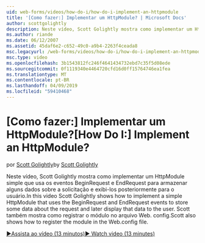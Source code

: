 ```yaml
---
uid: web-forms/videos/how-do-i/how-do-i-implement-an-httpmodule
title: '[Como fazer:] Implementar um HttpModule? | Microsoft Docs'
author: scottgolightly
description: Neste vídeo, Scott Golightly mostra como implementar um HttpModule simple que usa os eventos BeginRequest e EndRequest para armazenar alguns dados sobre a solicitação...
ms.author: riande
ms.date: 06/12/2007
ms.assetid: 45daf6e2-c652-49c0-a9b4-2263f4ceada8
msc.legacyurl: /web-forms/videos/how-do-i/how-do-i-implement-an-httpmodule
msc.type: video
ms.openlocfilehash: 3b1543812fc246f4641434732ebd7c35f5d08ede
ms.sourcegitcommit: 0f1119340e4464720cfd16d0ff15764746ea1fea
ms.translationtype: MT
ms.contentlocale: pt-BR
ms.lasthandoff: 04/09/2019
ms.locfileid: "59410468"
---
```

# <a name="how-do-i-implement-an-httpmodule"></a><span data-ttu-id="d4a36-104">[Como fazer:] Implementar um HttpModule?</span><span class="sxs-lookup"><span data-stu-id="d4a36-104">[How Do I:] Implement an HttpModule?</span></span>

<span data-ttu-id="d4a36-105">por [Scott Golightly](https://github.com/scottgolightly)</span><span class="sxs-lookup"><span data-stu-id="d4a36-105">by [Scott Golightly](https://github.com/scottgolightly)</span></span>

<span data-ttu-id="d4a36-106">Neste vídeo, Scott Golightly mostra como implementar um HttpModule simple que usa os eventos BeginRequest e EndRequest para armazenar alguns dados sobre a solicitação e exibi-los posteriormente para o usuário.</span><span class="sxs-lookup"><span data-stu-id="d4a36-106">In this video Scott Golightly shows how to implement a simple HttpModule that uses the BeginRequest and EndRequest events to store some data about the request and later display that data to the user.</span></span> <span data-ttu-id="d4a36-107">Scott também mostra como registrar o módulo no arquivo Web. config.</span><span class="sxs-lookup"><span data-stu-id="d4a36-107">Scott also shows how to register the module in the Web.config file.</span></span>

[<span data-ttu-id="d4a36-108">&#9654;Assista ao vídeo (13 minutos)</span><span class="sxs-lookup"><span data-stu-id="d4a36-108">&#9654; Watch video (13 minutes)</span></span>](https://channel9.msdn.com/Blogs/ASP-NET-Site-Videos/how-do-i-implement-an-httpmodule)

